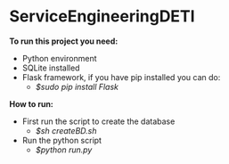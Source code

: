 # ServiceEngineeringDETI

__To run this project you need:__
* Python environment
* SQLite installed
* Flask framework, if you have pip installed you can do:
	* _$sudo pip install Flask_ 

__How to run:__
* First run the script to create the database 
	* _$sh createBD.sh_
* Run the python script
	* _$python run.py_
